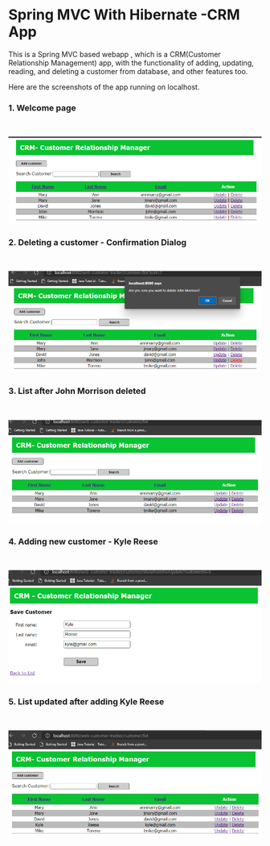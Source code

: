 # Spring MVC With Hibernate  -CRM App
This is a Spring MVC based webapp , which is a CRM(Customer Relationship Management) app, with the functionality of adding, updating, reading, and deleting a customer from database, and other features too.

Here are the screenshots of the app running on localhost.

### 1. Welcome page            
 <br>        
 
![Welcome page](https://github.com/Divya0319/SpringMVCWithHibernate-CRM/blob/master/screenshots/Welcome%20Page.png)  


### 2. Deleting a customer - Confirmation Dialog            
 <br>   
 
 ![Deleting a customer - Confirmation Dialog](https://github.com/Divya0319/SpringMVCWithHibernate-CRM/blob/master/screenshots/Deleting%20a%20customer-Confirmation%20Dialog.png)
 
 
### 3. List after John Morrison deleted 
<br>   
 
![List after John Morrison deleted ](https://github.com/Divya0319/SpringMVCWithHibernate-CRM/blob/master/screenshots/List%20after%20John%20Morrison%20deleted.png)


### 4. Adding new customer - Kyle Reese 
<br>   
 
![Adding new customer - Kyle Reese](https://github.com/Divya0319/SpringMVCWithHibernate-CRM/blob/master/screenshots/Adding%20new%20customer%20-%20Kyle%20Reese.png)


### 5. List updated after adding Kyle Reese 
<br>   
 
![List updated after adding Kyle Reese](https://github.com/Divya0319/SpringMVCWithHibernate-CRM/blob/master/screenshots/List%20updated%2C%20after%20adding%20Kyle%20Reese.png)
